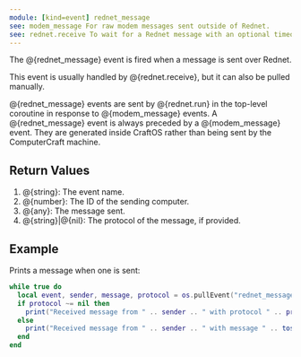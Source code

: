 ```yaml
---
module: [kind=event] rednet_message
see: modem_message For raw modem messages sent outside of Rednet.
see: rednet.receive To wait for a Rednet message with an optional timeout and protocol filter.
---
```


The @{rednet_message} event is fired when a message is sent over Rednet.

This event is usually handled by @{rednet.receive}, but it can also be pulled manually.

@{rednet_message} events are sent by @{rednet.run} in the top-level coroutine in response to @{modem_message} events. A @{rednet_message} event is always preceded by a @{modem_message} event. They are generated inside CraftOS rather than being sent by the ComputerCraft machine.

## Return Values
1. @{string}: The event name.
2. @{number}: The ID of the sending computer.
3. @{any}: The message sent.
4. <span class="type">@{string}|@{nil}</span>: The protocol of the message, if provided.

## Example
Prints a message when one is sent:
```lua
while true do
  local event, sender, message, protocol = os.pullEvent("rednet_message")
  if protocol ~= nil then
    print("Received message from " .. sender .. " with protocol " .. protocol .. " and message " .. tostring(message))
  else
    print("Received message from " .. sender .. " with message " .. tostring(message))
  end
end
```
